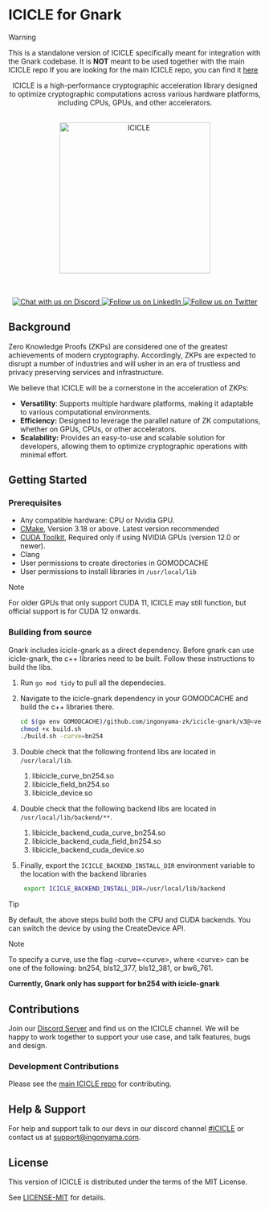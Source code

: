 # ICICLE for Gnark

> [!WARNING]
> This is a standalone version of ICICLE specifically meant for integration with the Gnark codebase. It is **NOT** meant to be used together with the main ICICLE repo
> If you are looking for the main ICICLE repo, you can find it [here](https://github.com/ingonyama-zk/icicle)

<div align="center">
  ICICLE is a high-performance cryptographic acceleration library designed to optimize cryptographic computations across various hardware platforms, including CPUs, GPUs, and other accelerators.
</div>

<p align="center">
  <br>
  <img alt="ICICLE" width="300" height="300" src="assets/McPaw.gif"/>
</p>

<p align="center">
  <br>
  <br>
  <a href="https://discord.gg/EVVXTdt6DF">
    <img src="https://img.shields.io/discord/1063033227788423299?logo=discord&style=flat&labelColor=black&color=5765f2" alt="Chat with us on Discord">
  </a>
  <a href="https://www.linkedin.com/company/ingonyama">
    <img src="https://img.shields.io/badge/follow-blue?style=flat&logo=linkedin&labelColor=black" alt="Follow us on LinkedIn">
  </a>
  <a href="https://x.com/Ingo_zk">
    <img src="https://img.shields.io/badge/follow-darkgray?style=flat&logo=x&labelColor=black" alt="Follow us on Twitter">
  </a>
</p>

## Background

Zero Knowledge Proofs (ZKPs) are considered one of the greatest achievements of modern cryptography. Accordingly, ZKPs are expected to disrupt a number of industries and will usher in an era of trustless and privacy preserving services and infrastructure.

We believe that ICICLE will be a cornerstone in the acceleration of ZKPs:

- **Versatility**: Supports multiple hardware platforms, making it adaptable to various computational environments.
- **Efficiency:** Designed to leverage the parallel nature of ZK computations, whether on GPUs, CPUs, or other accelerators.
- **Scalability:** Provides an easy-to-use and scalable solution for developers, allowing them to optimize cryptographic operations with minimal effort.

## Getting Started

### Prerequisites

- Any compatible hardware: CPU or Nvidia GPU.
- [CMake](https://cmake.org/files/), Version 3.18 or above. Latest version recommended
- [CUDA Toolkit](https://developer.nvidia.com/cuda-downloads), Required only if using NVIDIA GPUs (version 12.0 or newer).
- Clang
- User permissions to create directories in GOMODCACHE
- User permissions to install libraries in `/usr/local/lib`

> [!NOTE]
> For older GPUs that only support CUDA 11, ICICLE may still function, but official support is for CUDA 12 onwards.

### Building from source

Gnark includes icicle-gnark as a direct dependency. Before gnark can use icicle-gnark, the c++ libraries need to be built. Follow these instructions to build the libs.

1. Run `go mod tidy` to pull all the dependecies.
2. Navigate to the icicle-gnark dependency in your GOMODCACHE and build the c++ libraries there.

    ```sh
    cd $(go env GOMODCACHE)/github.com/ingonyama-zk/icicle-gnark/v3@<version>/wrappers/golang
    chmod +x build.sh
    ./build.sh -curve=bn254 
    ```

3. Double check that the following frontend libs are located in `/usr/local/lib`.
   1. libicicle_curve_bn254.so
   2. libicicle_field_bn254.so
   3. libicicle_device.so
4. Double check that the following backend libs are located in `/usr/local/lib/backend/**`.
   1. libicicle_backend_cuda_curve_bn254.so
   2. libicicle_backend_cuda_field_bn254.so
   3. libicicle_backend_cuda_device.so
5. Finally, export the `ICICLE_BACKEND_INSTALL_DIR` environment variable to the location with the backend libraries

   ```sh
    export ICICLE_BACKEND_INSTALL_DIR=/usr/local/lib/backend
   ```

> [!TIP]
> By default, the above steps build both the CPU and CUDA backends. You can switch the device by using the CreateDevice API.

> [!NOTE]
> To specify a curve, use the flag -curve=\<curve>, where \<curve> can be one of the following: bn254, bls12_377, bls12_381, or bw6_761.
>
> **Currently, Gnark only has support for bn254 with icicle-gnark**

## Contributions

Join our [Discord Server][DISCORD] and find us on the ICICLE channel. We will be happy to work together to support your use case, and talk features, bugs and design.

### Development Contributions

Please see the [main ICICLE repo](https://github.com/ingonyama-zk/icicle) for contributing.

## Help & Support

For help and support talk to our devs in our discord channel [#ICICLE](https://discord.gg/EVVXTdt6DF) or contact us at <support@ingonyama.com>.

## License

This version of ICICLE is distributed under the terms of the MIT License.

See [LICENSE-MIT][LMIT] for details.

<!-- Begin Links -->
[LMIT]: ./LICENSE
[DISCORD]: https://discord.gg/Y4SkbDf2Ff
<!-- End Links -->
